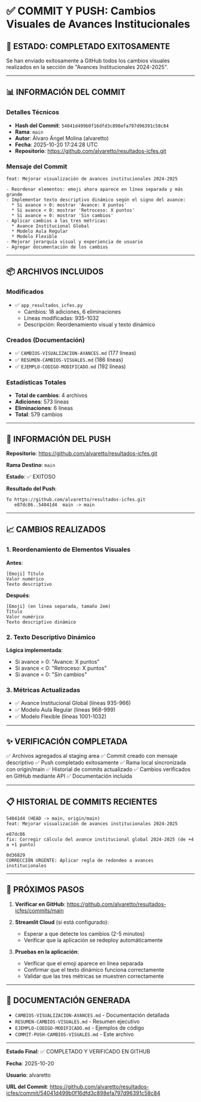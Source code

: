 # ✅ COMMIT Y PUSH: Cambios Visuales de Avances Institucionales

## 🎉 ESTADO: COMPLETADO EXITOSAMENTE

Se han enviado exitosamente a GitHub todos los cambios visuales realizados en la sección de "Avances Institucionales 2024-2025".

---

## 📊 INFORMACIÓN DEL COMMIT

### Detalles Técnicos

- **Hash del Commit**: `54041d499b0f16dfd3c898efa797d96391c58c84`
- **Rama**: `main`
- **Autor**: Álvaro Ángel Molina (alvaretto)
- **Fecha**: 2025-10-20 17:24:28 UTC
- **Repositorio**: https://github.com/alvaretto/resultados-icfes.git

### Mensaje del Commit

```
feat: Mejorar visualización de avances institucionales 2024-2025

- Reordenar elementos: emoji ahora aparece en línea separada y más grande
- Implementar texto descriptivo dinámico según el signo del avance:
  * Si avance > 0: mostrar 'Avance: X puntos'
  * Si avance < 0: mostrar 'Retroceso: X puntos'
  * Si avance = 0: mostrar 'Sin cambios'
- Aplicar cambios a las tres métricas:
  * Avance Institucional Global
  * Modelo Aula Regular
  * Modelo Flexible
- Mejorar jerarquía visual y experiencia de usuario
- Agregar documentación de los cambios
```

---

## 📦 ARCHIVOS INCLUIDOS

### Modificados
- ✅ `app_resultados_icfes.py`
  - Cambios: 18 adiciones, 6 eliminaciones
  - Líneas modificadas: 935-1032
  - Descripción: Reordenamiento visual y texto dinámico

### Creados (Documentación)
- ✅ `CAMBIOS-VISUALIZACION-AVANCES.md` (177 líneas)
- ✅ `RESUMEN-CAMBIOS-VISUALES.md` (186 líneas)
- ✅ `EJEMPLO-CODIGO-MODIFICADO.md` (192 líneas)

### Estadísticas Totales
- **Total de cambios**: 4 archivos
- **Adiciones**: 573 líneas
- **Eliminaciones**: 6 líneas
- **Total**: 579 cambios

---

## 🔗 INFORMACIÓN DEL PUSH

**Repositorio**: https://github.com/alvaretto/resultados-icfes.git

**Rama Destino**: `main`

**Estado**: ✅ EXITOSO

**Resultado del Push**:
```
To https://github.com/alvaretto/resultados-icfes.git
   e87dc86..54041d4  main -> main
```

---

## 📈 CAMBIOS REALIZADOS

### 1. Reordenamiento de Elementos Visuales

**Antes**:
```
[Emoji] Título
Valor numérico
Texto descriptivo
```

**Después**:
```
[Emoji] (en línea separada, tamaño 2em)
Título
Valor numérico
Texto descriptivo dinámico
```

### 2. Texto Descriptivo Dinámico

**Lógica implementada**:
- Si avance > 0: "Avance: X puntos"
- Si avance < 0: "Retroceso: X puntos"
- Si avance = 0: "Sin cambios"

### 3. Métricas Actualizadas

- ✅ Avance Institucional Global (líneas 935-966)
- ✅ Modelo Aula Regular (líneas 968-999)
- ✅ Modelo Flexible (líneas 1001-1032)

---

## ✨ VERIFICACIÓN COMPLETADA

✅ Archivos agregados al staging area
✅ Commit creado con mensaje descriptivo
✅ Push completado exitosamente
✅ Rama local sincronizada con origin/main
✅ Historial de commits actualizado
✅ Cambios verificados en GitHub mediante API
✅ Documentación incluida

---

## 📋 HISTORIAL DE COMMITS RECIENTES

```
54041d4 (HEAD -> main, origin/main)
feat: Mejorar visualización de avances institucionales 2024-2025

e87dc86
fix: Corregir cálculo del avance institucional global 2024-2025 (de +4 a +1 punto)

0d36829
CORRECCIÓN URGENTE: Aplicar regla de redondeo a avances institucionales
```

---

## 🎯 PRÓXIMOS PASOS

1. **Verificar en GitHub**: 
   https://github.com/alvaretto/resultados-icfes/commits/main

2. **Streamlit Cloud** (si está configurado):
   - Esperar a que detecte los cambios (2-5 minutos)
   - Verificar que la aplicación se redeploy automáticamente

3. **Pruebas en la aplicación**:
   - Verificar que el emoji aparece en línea separada
   - Confirmar que el texto dinámico funciona correctamente
   - Validar que las tres métricas se muestren correctamente

---

## 📄 DOCUMENTACIÓN GENERADA

- `CAMBIOS-VISUALIZACION-AVANCES.md` - Documentación detallada
- `RESUMEN-CAMBIOS-VISUALES.md` - Resumen ejecutivo
- `EJEMPLO-CODIGO-MODIFICADO.md` - Ejemplos de código
- `COMMIT-PUSH-CAMBIOS-VISUALES.md` - Este archivo

---

**Estado Final**: ✅ COMPLETADO Y VERIFICADO EN GITHUB

**Fecha**: 2025-10-20

**Usuario**: alvaretto

**URL del Commit**: https://github.com/alvaretto/resultados-icfes/commit/54041d499b0f16dfd3c898efa797d96391c58c84


